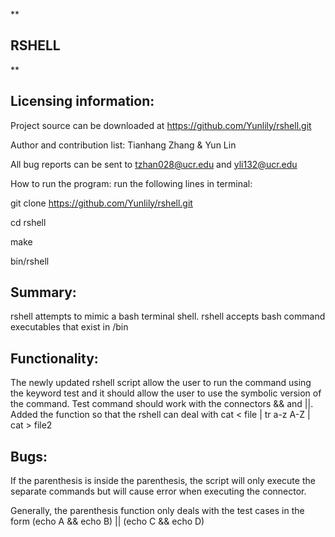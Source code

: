 **

RSHELL
------

**

Licensing information:
----------------------

Project source can be downloaded at 
https://github.com/Yunlily/rshell.git

Author and contribution list: Tianhang Zhang & Yun Lin

All bug reports can be sent to tzhan028@ucr.edu and yli132@ucr.edu

How to run the program: run the following lines in terminal: 

git clone https://github.com/Yunlily/rshell.git

cd rshell

make

bin/rshell

Summary:
--------

rshell attempts to mimic a bash terminal shell. rshell accepts bash command executables that exist in /bin

Functionality:
--------------

The newly updated rshell script allow the user to run the command using the keyword test and it should allow the user to use the symbolic version of the command. Test command should work with the connectors && and ||.
Added the function so that the rshell can deal with cat < file | tr a-z A-Z | cat > file2

Bugs:
-----
If the parenthesis is inside the parenthesis, the script will only execute the separate commands but will cause error when executing the connector.

Generally, the parenthesis function only deals with the test cases in the form (echo A && echo B) || (echo C && echo D)

